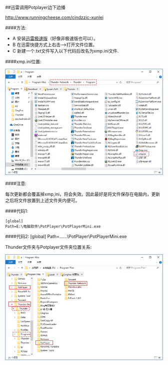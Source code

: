 ##迅雷调用Potplayer边下边播

http://www.runningcheese.com/cindzzic-xunlei

####方法:

- A 安装[迅雷极速版](http://vip.xunlei.com/fast_xl/)（好像非极速版也可以）。
- B 在迅雷快捷方式上右击-->打开文件位置。
- C 新建一个.txt文件写入以下代码后改名为xmp.ini文件.

####xmp.ini位置:

<img width="650" src="img/thunder-1.jpg">

####注意:

每次更新都会覆盖掉xmp,ini，将会失效。因此最好是将文件保存在电脑内，更新之后将文件放置到上述文件夹内便可。

####代码1:

    [global]
    Path=E:\电脑软件\PotPlayer\PotPlayerMini.exe
          
####代码2:
    [global]
    Path=..\..\..\PotPlayer\PotPlayerMini.exe

Thunder文件夹与Potplayer文件夹位置关系:

<img width="650" src="img/thunder-2.jpg">